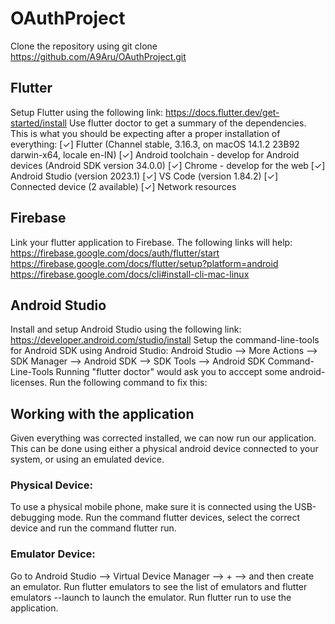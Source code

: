 # OAuthProject
Clone the repository using git clone https://github.com/A9Aru/OAuthProject.git

## Flutter
Setup Flutter using the following link: https://docs.flutter.dev/get-started/install
Use flutter doctor to get a summary of the dependencies.
This is what you should be expecting after a proper installation of everything:
[✓] Flutter (Channel stable, 3.16.3, on macOS 14.1.2 23B92 darwin-x64, locale en-IN)
[✓] Android toolchain - develop for Android devices (Android SDK version 34.0.0)
[✓] Chrome - develop for the web
[✓] Android Studio (version 2023.1)
[✓] VS Code (version 1.84.2)
[✓] Connected device (2 available)
[✓] Network resources

## Firebase
Link your flutter application to Firebase.
The following links will help:
https://firebase.google.com/docs/auth/flutter/start
https://firebase.google.com/docs/flutter/setup?platform=android
https://firebase.google.com/docs/cli#install-cli-mac-linux

## Android Studio
Install and setup Android Studio using the following link: https://developer.android.com/studio/install
Setup the command-line-tools for Android SDK using Android Studio: Android Studio --> More Actions --> SDK Manager --> Android SDK --> SDK Tools --> Android SDK Command-Line-Tools
Running "flutter doctor" would ask you to acccept some android-licenses. Run the following command to fix this:

## Working with the application
Given everything was corrected installed, we can now run our application.
This can be done using either a physical android device connected to your system, or using an emulated device.
### Physical Device: 
To use a physical mobile phone, make sure it is connected using the USB-debugging mode.
Run the command flutter devices, select the correct device and run the command flutter run.

### Emulator Device:
Go to Android Studio --> Virtual Device Manager --> + --> and then create an emulator.
Run flutter emulators to see the list of emulators and flutter emulators --launch <emulator id> to launch the emulator.
Run flutter run to use the application.
